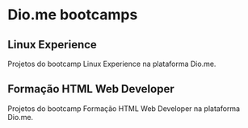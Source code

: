 # Dio.me bootcamps

## Linux Experience
Projetos do bootcamp Linux Experience na plataforma Dio.me.

## Formação HTML Web Developer
Projetos do bootcamp Formação HTML Web Developer na plataforma Dio.me.

